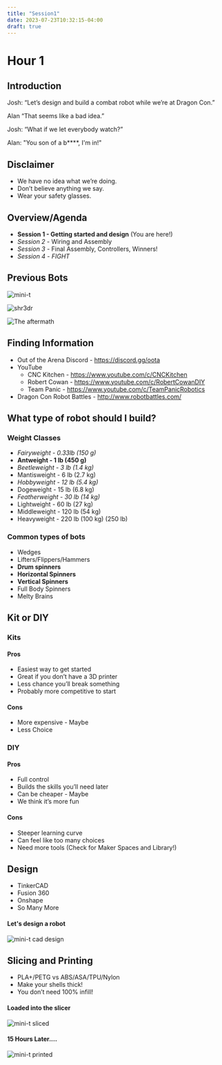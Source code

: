 ```yaml
---
title: "Session1"
date: 2023-07-23T10:32:15-04:00
draft: true
---
```


#  Hour 1

## Introduction
Josh: “Let’s design and build a combat robot while we’re at Dragon Con.”

Alan “That seems like a bad idea.”

Josh: “What if we let everybody watch?”

Alan: "You son of a b****, I'm in!" 


## Disclaimer

* We have no idea what we’re doing.
* Don’t believe anything we say.
* Wear your safety glasses.


## Overview/Agenda

* **Session 1 - Getting started and design** (You are here!)
* *Session 2* - Wiring and Assembly
* *Session 3* - Final Assembly, Controllers, Winners!
* *Session 4* - *FIGHT*

## Previous Bots

![mini-t](images/mini-t.jpg)

![shr3dr](images/shr3dr.jpg)

![The aftermath](images/2022Bots.jpg)

## Finding Information

* Out of the Arena Discord - https://discord.gg/oota 
* YouTube 
  * CNC Kitchen - https://www.youtube.com/c/CNCKitchen 
  * Robert Cowan - https://www.youtube.com/c/RobertCowanDIY 
  * Team Panic - https://www.youtube.com/c/TeamPanicRobotics 
* Dragon Con Robot Battles - http://www.robotbattles.com/ 

## What type of robot should I build?

### Weight Classes

* *Fairyweight - 0.33lb (150 g)*
* **Antweight - 1 lb (450 g)**
* *Beetleweight - 3 lb (1.4 kg)*
* Mantisweight - 6 lb (2.7 kg)
* *Hobbyweight - 12 lb (5.4 kg)*
* Dogeweight - 15 lb (6.8 kg)
* *Featherweight - 30 lb (14 kg)*
* Lightweight - 60 lb (27 kg)
* Middleweight - 120 lb (54 kg)
* Heavyweight - 220 lb (100 kg) (250 lb)

### Common types of bots

* Wedges
* Lifters/Flippers/Hammers
* **Drum spinners**
* **Horizontal Spinners**
* **Vertical Spinners**
* Full Body Spinners 
* Melty Brains

## Kit or DIY

### Kits
#### Pros
* Easiest way to get started
* Great if you don’t have a 3D printer
* Less chance you’ll break something
* Probably more competitive to start
#### Cons
* More expensive - Maybe
* Less Choice

### DIY
#### Pros
* Full control
* Builds the skills you’ll need later
* Can be cheaper - Maybe
* We think it’s more fun

#### Cons
* Steeper learning curve
* Can feel like too many choices
* Need more tools (Check for Maker Spaces and Library!)

## Design
* TinkerCAD
* Fusion 360
* Onshape
* So Many More
####  Let's design a robot
![mini-t cad design](images/mini-t-cad.jpg)


##  Slicing and Printing
* PLA+/PETG vs ABS/ASA/TPU/Nylon
* Make your shells thick!
* You don’t need 100% infill!
#### Loaded into the slicer
![mini-t sliced](images/sliced.png)
#### 15 Hours Later....
![mini-t printed](images/printed.jpg)



